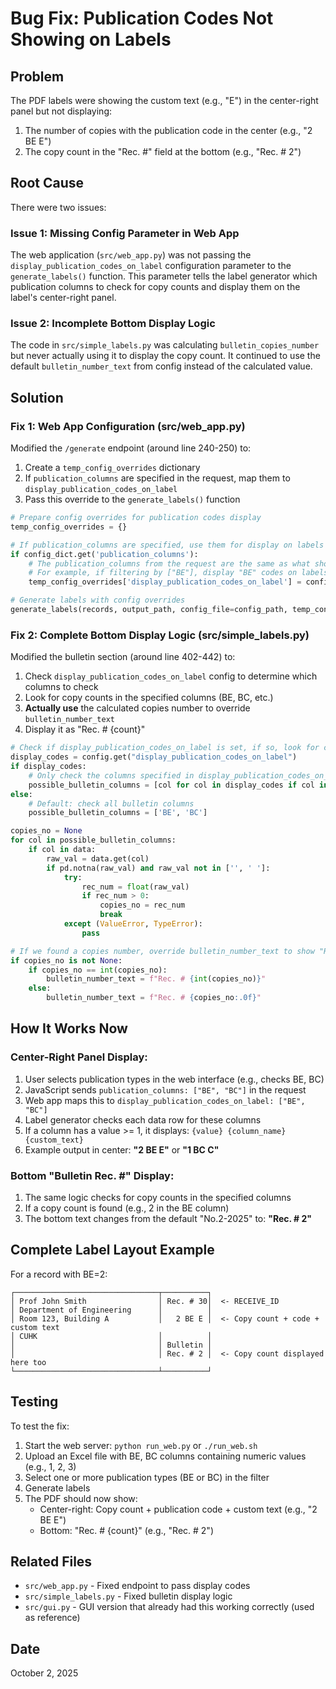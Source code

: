 # Bug Fix: Publication Codes Not Showing on Labels

## Problem
The PDF labels were showing the custom text (e.g., "E") in the center-right panel but not displaying:
1. The number of copies with the publication code in the center (e.g., "2 BE E")
2. The copy count in the "Rec. #" field at the bottom (e.g., "Rec. # 2")

## Root Cause
There were two issues:

### Issue 1: Missing Config Parameter in Web App
The web application (`src/web_app.py`) was not passing the `display_publication_codes_on_label` configuration parameter to the `generate_labels()` function. This parameter tells the label generator which publication columns to check for copy counts and display them on the label's center-right panel.

### Issue 2: Incomplete Bottom Display Logic
The code in `src/simple_labels.py` was calculating `bulletin_copies_number` but never actually using it to display the copy count. It continued to use the default `bulletin_number_text` from config instead of the calculated value.

## Solution

### Fix 1: Web App Configuration (src/web_app.py)
Modified the `/generate` endpoint (around line 240-250) to:

1. Create a `temp_config_overrides` dictionary
2. If `publication_columns` are specified in the request, map them to `display_publication_codes_on_label`
3. Pass this override to the `generate_labels()` function

```python
# Prepare config overrides for publication codes display
temp_config_overrides = {}

# If publication_columns are specified, use them for display on labels
if config_dict.get('publication_columns'):
    # The publication_columns from the request are the same as what should be displayed
    # For example, if filtering by ["BE"], display "BE" codes on labels
    temp_config_overrides['display_publication_codes_on_label'] = config_dict['publication_columns']

# Generate labels with config overrides
generate_labels(records, output_path, config_file=config_path, temp_config_overrides=temp_config_overrides)
```

### Fix 2: Complete Bottom Display Logic (src/simple_labels.py)
Modified the bulletin section (around line 402-442) to:

1. Check `display_publication_codes_on_label` config to determine which columns to check
2. Look for copy counts in the specified columns (BE, BC, etc.)
3. **Actually use** the calculated copies number to override `bulletin_number_text`
4. Display it as "Rec. # {count}"

```python
# Check if display_publication_codes_on_label is set, if so, look for copies in those specific columns
display_codes = config.get("display_publication_codes_on_label")
if display_codes:
    # Only check the columns specified in display_publication_codes_on_label
    possible_bulletin_columns = [col for col in display_codes if col in ['BE', 'BC', 'AR', 'FFE', 'FFC']]
else:
    # Default: check all bulletin columns
    possible_bulletin_columns = ['BE', 'BC']

copies_no = None
for col in possible_bulletin_columns:
    if col in data:
        raw_val = data.get(col)
        if pd.notna(raw_val) and raw_val not in ['', ' ']:
            try:
                rec_num = float(raw_val)
                if rec_num > 0:
                    copies_no = rec_num
                    break
            except (ValueError, TypeError):
                pass

# If we found a copies number, override bulletin_number_text to show "Rec. # X"
if copies_no is not None:
    if copies_no == int(copies_no):
        bulletin_number_text = f"Rec. # {int(copies_no)}"
    else:
        bulletin_number_text = f"Rec. # {copies_no:.0f}"
```

## How It Works Now

### Center-Right Panel Display:
1. User selects publication types in the web interface (e.g., checks BE, BC)
2. JavaScript sends `publication_columns: ["BE", "BC"]` in the request
3. Web app maps this to `display_publication_codes_on_label: ["BE", "BC"]`
4. Label generator checks each data row for these columns
5. If a column has a value >= 1, it displays: `{value} {column_name} {custom_text}`
6. Example output in center: **"2 BE E"** or **"1 BC C"**

### Bottom "Bulletin Rec. #" Display:
1. The same logic checks for copy counts in the specified columns
2. If a copy count is found (e.g., 2 in the BE column)
3. The bottom text changes from the default "No.2-2025" to: **"Rec. # 2"**

## Complete Label Layout Example
For a record with BE=2:
```
┌────────────────────────────────┬──────────┐
│ Prof John Smith                │ Rec. # 30│  <- RECEIVE_ID
│ Department of Engineering      │          │
│ Room 123, Building A           │   2 BE E │  <- Copy count + code + custom text
│ CUHK                           │          │
│                                │ Bulletin │
│                                │ Rec. # 2 │  <- Copy count displayed here too
└────────────────────────────────┴──────────┘
```

## Testing
To test the fix:

1. Start the web server: `python run_web.py` or `./run_web.sh`
2. Upload an Excel file with BE, BC columns containing numeric values (e.g., 1, 2, 3)
3. Select one or more publication types (BE or BC) in the filter
4. Generate labels
5. The PDF should now show:
   - Center-right: Copy count + publication code + custom text (e.g., "2 BE E")
   - Bottom: "Rec. # {count}" (e.g., "Rec. # 2")

## Related Files
- `src/web_app.py` - Fixed endpoint to pass display codes
- `src/simple_labels.py` - Fixed bulletin display logic
- `src/gui.py` - GUI version that already had this working correctly (used as reference)

## Date
October 2, 2025
